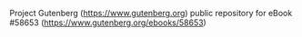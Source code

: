 Project Gutenberg (https://www.gutenberg.org) public repository for
eBook #58653 (https://www.gutenberg.org/ebooks/58653)
